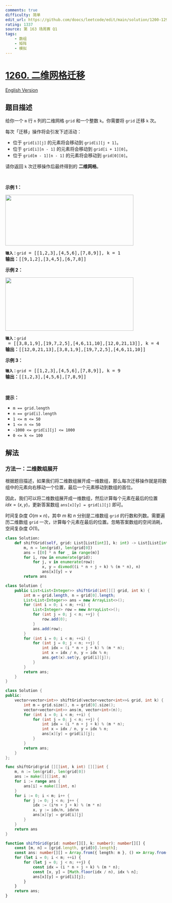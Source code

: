 ```yaml
---
comments: true
difficulty: 简单
edit_url: https://github.com/doocs/leetcode/edit/main/solution/1200-1299/1260.Shift%202D%20Grid/README.md
rating: 1337
source: 第 163 场周赛 Q1
tags:
    - 数组
    - 矩阵
    - 模拟
---
```


<!-- problem:start -->

# [1260. 二维网格迁移](https://leetcode.cn/problems/shift-2d-grid)

[English Version](/solution/1200-1299/1260.Shift%202D%20Grid/README_EN.md)

## 题目描述

<!-- description:start -->

<p>给你一个 <code>m</code> 行 <code>n</code> 列的二维网格 <code>grid</code> 和一个整数 <code>k</code>。你需要将 <code>grid</code> 迁移 <code>k</code> 次。</p>

<p>每次「迁移」操作将会引发下述活动：</p>

<ul>
	<li>位于 <code>grid[i][j]</code> 的元素将会移动到 <code>grid[i][j + 1]</code>。</li>
	<li>位于 <code>grid[i][n - 1]</code> 的元素将会移动到 <code>grid[i + 1][0]</code>。</li>
	<li>位于 <code>grid[m - 1][n - 1]</code> 的元素将会移动到 <code>grid[0][0]</code>。</li>
</ul>

<p>请你返回 <code>k</code> 次迁移操作后最终得到的 <strong>二维网格</strong>。</p>

<p> </p>

<p><strong>示例 1：</strong></p>

<p><img alt="" src="https://fastly.jsdelivr.net/gh/doocs/leetcode@main/solution/1200-1299/1260.Shift%202D%20Grid/images/e1-1.png" style="height: 158px; width: 400px;" /></p>

<pre>
<code><strong>输入：</strong>grid</code> = [[1,2,3],[4,5,6],[7,8,9]], k = 1
<strong>输出：</strong>[[9,1,2],[3,4,5],[6,7,8]]
</pre>

<p><strong>示例 2：</strong></p>

<p><img alt="" src="https://fastly.jsdelivr.net/gh/doocs/leetcode@main/solution/1200-1299/1260.Shift%202D%20Grid/images/e2-1.png" style="height: 166px; width: 400px;" /></p>

<pre>
<code><strong>输入：</strong>grid</code> = [[3,8,1,9],[19,7,2,5],[4,6,11,10],[12,0,21,13]], k = 4
<strong>输出：</strong>[[12,0,21,13],[3,8,1,9],[19,7,2,5],[4,6,11,10]]
</pre>

<p><strong>示例 3：</strong></p>

<pre>
<code><strong>输入：</strong>grid</code> = [[1,2,3],[4,5,6],[7,8,9]], k = 9
<strong>输出：</strong>[[1,2,3],[4,5,6],[7,8,9]]
</pre>

<p> </p>

<p><strong>提示：</strong></p>

<ul>
	<li><code>m == grid.length</code></li>
	<li><code>n == grid[i].length</code></li>
	<li><code>1 <= m <= 50</code></li>
	<li><code>1 <= n <= 50</code></li>
	<li><code>-1000 <= grid[i][j] <= 1000</code></li>
	<li><code>0 <= k <= 100</code></li>
</ul>

<!-- description:end -->

## 解法

<!-- solution:start -->

### 方法一：二维数组展开

根据题目描述，如果我们将二维数组展开成一维数组，那么每次迁移操作就是将数组中的元素向右移动一个位置，最后一个元素移动到数组的首位。

因此，我们可以将二维数组展开成一维数组，然后计算每个元素在最后的位置 $idx = (x, y)$，更新答案数组 `ans[x][y] = grid[i][j]` 即可。

时间复杂度 $O(m \times n)$，其中 $m$ 和 $n$ 分别是二维数组 `grid` 的行数和列数。需要遍历二维数组 `grid` 一次，计算每个元素在最后的位置。忽略答案数组的空间消耗，空间复杂度 $O(1)$。

<!-- tabs:start -->

```python
class Solution:
    def shiftGrid(self, grid: List[List[int]], k: int) -> List[List[int]]:
        m, n = len(grid), len(grid[0])
        ans = [[0] * n for _ in range(m)]
        for i, row in enumerate(grid):
            for j, v in enumerate(row):
                x, y = divmod((i * n + j + k) % (m * n), n)
                ans[x][y] = v
        return ans
```

```java
class Solution {
    public List<List<Integer>> shiftGrid(int[][] grid, int k) {
        int m = grid.length, n = grid[0].length;
        List<List<Integer>> ans = new ArrayList<>();
        for (int i = 0; i < m; ++i) {
            List<Integer> row = new ArrayList<>();
            for (int j = 0; j < n; ++j) {
                row.add(0);
            }
            ans.add(row);
        }
        for (int i = 0; i < m; ++i) {
            for (int j = 0; j < n; ++j) {
                int idx = (i * n + j + k) % (m * n);
                int x = idx / n, y = idx % n;
                ans.get(x).set(y, grid[i][j]);
            }
        }
        return ans;
    }
}
```

```cpp
class Solution {
public:
    vector<vector<int>> shiftGrid(vector<vector<int>>& grid, int k) {
        int m = grid.size(), n = grid[0].size();
        vector<vector<int>> ans(m, vector<int>(n));
        for (int i = 0; i < m; ++i) {
            for (int j = 0; j < n; ++j) {
                int idx = (i * n + j + k) % (m * n);
                int x = idx / n, y = idx % n;
                ans[x][y] = grid[i][j];
            }
        }
        return ans;
    }
};
```

```go
func shiftGrid(grid [][]int, k int) [][]int {
	m, n := len(grid), len(grid[0])
	ans := make([][]int, m)
	for i := range ans {
		ans[i] = make([]int, n)
	}
	for i := 0; i < m; i++ {
		for j := 0; j < n; j++ {
			idx := (i*n + j + k) % (m * n)
			x, y := idx/n, idx%n
			ans[x][y] = grid[i][j]
		}
	}
	return ans
}
```

```ts
function shiftGrid(grid: number[][], k: number): number[][] {
    const [m, n] = [grid.length, grid[0].length];
    const ans: number[][] = Array.from({ length: m }, () => Array.from({ length: n }, () => 0));
    for (let i = 0; i < m; ++i) {
        for (let j = 0; j < n; ++j) {
            const idx = (i * n + j + k) % (m * n);
            const [x, y] = [Math.floor(idx / n), idx % n];
            ans[x][y] = grid[i][j];
        }
    }
    return ans;
}
```

<!-- tabs:end -->

<!-- solution:end -->

<!-- problem:end -->
